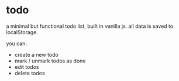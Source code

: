 # todo

a minimal but functional todo list, built in vanilla js. all data is saved to localStorage.

you can:

* create a new todo
* mark / unmark todos as done
* edit todos
* delete todos